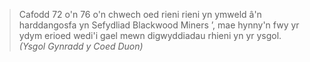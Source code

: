 > Cafodd 72 o'n 76 o'n chwech oed rieni rieni yn ymweld â'n harddangosfa yn Sefydliad Blackwood Miners ’, mae hynny'n fwy yr ydym erioed wedi'i gael mewn digwyddiadau rhieni yn yr ysgol.<br /><cite>(Ysgol Gynradd y Coed Duon)